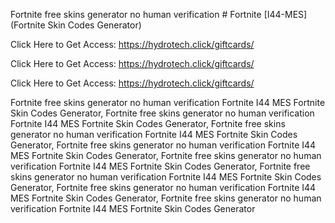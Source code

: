 Fortnite free skins generator no human verification # Fortnite [I44-MES] (Fortnite Skin Codes Generator)

Click Here to Get Access: https://hydrotech.click/giftcards/

Click Here to Get Access: https://hydrotech.click/giftcards/

Click Here to Get Access: https://hydrotech.click/giftcards/

Fortnite free skins generator no human verification Fortnite I44 MES Fortnite Skin Codes Generator, Fortnite free skins generator no human verification Fortnite I44 MES Fortnite Skin Codes Generator, Fortnite free skins generator no human verification Fortnite I44 MES Fortnite Skin Codes Generator, Fortnite free skins generator no human verification Fortnite I44 MES Fortnite Skin Codes Generator, Fortnite free skins generator no human verification Fortnite I44 MES Fortnite Skin Codes Generator, Fortnite free skins generator no human verification Fortnite I44 MES Fortnite Skin Codes Generator, Fortnite free skins generator no human verification Fortnite I44 MES Fortnite Skin Codes Generator, Fortnite free skins generator no human verification Fortnite I44 MES Fortnite Skin Codes Generator
